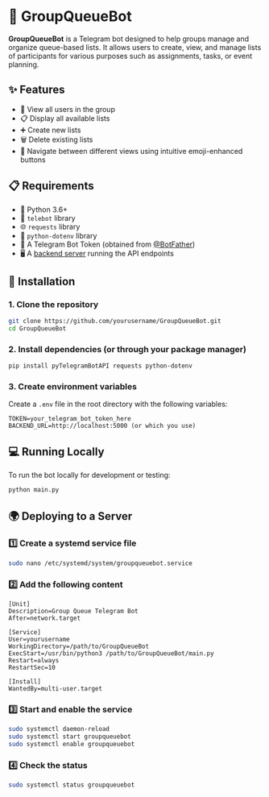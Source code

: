 # 🤖 GroupQueueBot

**GroupQueueBot** is a Telegram bot designed to help groups manage and organize queue-based lists. It allows users to create, view, and manage lists of participants for various purposes such as assignments, tasks, or event planning.

## ✨ Features

- 👥 View all users in the group
- 📋 Display all available lists
- ➕ Create new lists
- 🗑️ Delete existing lists
- 🔄 Navigate between different views using intuitive emoji-enhanced buttons

## 📋 Requirements

- 🐍 Python 3.6+
- 📱 `telebot` library
- 🌐 `requests` library
- 🔐 `python-dotenv` library
- 🔑 A Telegram Bot Token (obtained from [@BotFather](https://t.me/botfather))
- 🖥️ A [backend server](https://github.com/xirzo/GroupQueue) running the API endpoints

## 🚀 Installation

### 1. Clone the repository

```bash
git clone https://github.com/yourusername/GroupQueueBot.git
cd GroupQueueBot
```

### 2. Install dependencies (or through your package manager)

```bash
pip install pyTelegramBotAPI requests python-dotenv
```

### 3. Create environment variables

Create a `.env` file in the root directory with the following variables:

```
TOKEN=your_telegram_bot_token_here
BACKEND_URL=http://localhost:5000 (or which you use)
```

## 💻 Running Locally

To run the bot locally for development or testing:

```bash
python main.py
```

## 🌍 Deploying to a Server

### 1️⃣ Create a systemd service file

```bash
sudo nano /etc/systemd/system/groupqueuebot.service
```

### 2️⃣ Add the following content

```
[Unit]
Description=Group Queue Telegram Bot
After=network.target

[Service]
User=yourusername
WorkingDirectory=/path/to/GroupQueueBot
ExecStart=/usr/bin/python3 /path/to/GroupQueueBot/main.py
Restart=always
RestartSec=10

[Install]
WantedBy=multi-user.target
```

### 3️⃣ Start and enable the service

```bash
sudo systemctl daemon-reload
sudo systemctl start groupqueuebot
sudo systemctl enable groupqueuebot
```

### 4️⃣ Check the status

```bash
sudo systemctl status groupqueuebot
```
